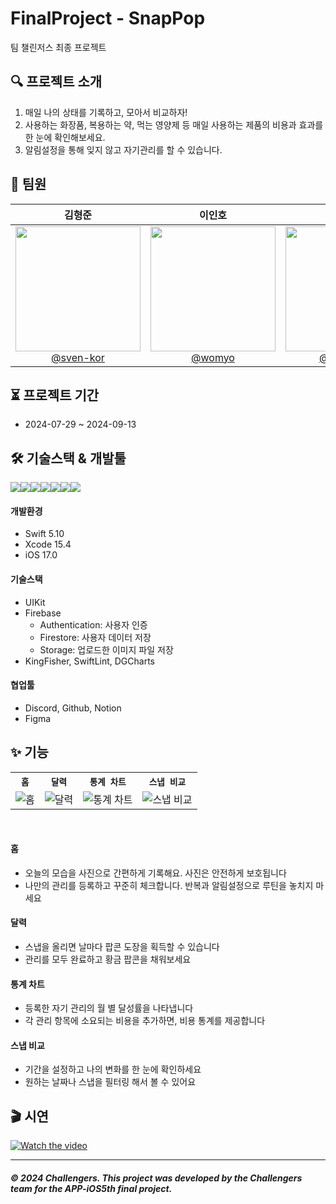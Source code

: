 #  FinalProject - SnapPop
팀 챌린저스 최종 프로젝트

## 🔍 프로젝트 소개 

1. 매일 나의 상태를 기록하고, 모아서 비교하자!
2. 사용하는 화장품, 복용하는 약, 먹는 영양제 등 매일 사용하는 제품의 비용과 효과를 한 눈에 확인해보세요.
3. 알림설정을 통해 잊지 않고 자기관리를 할 수 있습니다.

## 👥 팀원

<div align="center">

| **김형준** | **이인호** | **장예진** | **정종원** | **정희지** |
| :------: |  :------: | :------: | :------: | :------: |
| [<img src="https://avatars.githubusercontent.com/u/164502736?v=4" width=200> <br/> @sven-kor](https://github.com/sven-kor) | [<img src="https://avatars.githubusercontent.com/u/28581796?v=4" width=200> <br/> @womyo](https://github.com/womyo) | [<img src="https://avatars.githubusercontent.com/u/101628142?v=4"  width=200> <br/> @yehjinjang](https://github.com/yehjinjang) | [<img src="https://avatars.githubusercontent.com/u/45623603?v=4"  width=200> <br/> @jjwon2149](https://github.com/jjwon2149) | [<img src="https://avatars.githubusercontent.com/u/51356820?v=4" width=200> <br/> @Jeongheeji](https://github.com/Jeongheeji) |

</div>

## ⏳ 프로젝트 기간

- 2024-07-29 ~ 2024-09-13

## 🛠️ 기술스택 & 개발툴
<img src="https://img.shields.io/badge/swift-F05138?style=for-the-badge&logo=swift&logoColor=white"><img src="https://img.shields.io/badge/xcode-147EFB?style=for-the-badge&logo=xcode&logoColor=white"><img src="https://img.shields.io/badge/discord-5865F2?style=for-the-badge&logo=discord&logoColor=white"><img src="https://img.shields.io/badge/github-181717?style=for-the-badge&logo=github&logoColor=white"><img src="https://img.shields.io/badge/Notion-000000?style=for-the-badge&logo=notion&logoColor=black"><img src="https://img.shields.io/badge/figma-F24E1E?style=for-the-badge&logo=figma&logoColor=white"><img src="https://img.shields.io/badge/firebase-FFCA28?style=for-the-badge&logo=firebase&logoColor=white">

#### 개발환경
- Swift 5.10
- Xcode 15.4
- iOS 17.0

#### 기술스택
- UIKit
- Firebase
  - Authentication: 사용자 인증
  - Firestore: 사용자 데이터 저장
  - Storage: 업로드한 이미지 파일 저장
- KingFisher, SwiftLint, DGCharts

#### 협업툴
- Discord, Github, Notion
- Figma


## ✨ 기능
<table align="center">
  <tr>
    <th><code>홈</code></th>
    <th><code>달력</code></th>
    <th><code>통계 차트</code></th>
    <th><code>스냅 비교</code></th>
  </tr>
  <tr>
    <td><img src="https://github.com/user-attachments/assets/055633a0-dcb3-48f4-89ce-b554fa8bbe67" alt="홈"></td>
    <td><img src="https://github.com/user-attachments/assets/9048d520-4965-433d-aeb8-93f3cf9e52de" alt="달력"></td>
    <td><img src="https://github.com/user-attachments/assets/0508a0a4-53ac-4f0a-8b08-89c6fee613bf" alt="통계 차트"></td>
    <td><img src="https://github.com/user-attachments/assets/cc8c0454-fc2c-4381-b5b2-3faf4d4e2372" alt="스냅 비교"></td>
  </tr>
</table>
<br>

#### 홈
- 오늘의 모습을 사진으로 간편하게 기록해요. 사진은 안전하게 보호됩니다
- 나만의 관리를 등록하고 꾸준히 체크합니다. 반복과 알림설정으로 루틴을 놓치지 마세요

#### 달력
- 스냅을 올리면 날마다 팝콘 도장을 획득할 수 있습니다
- 관리를 모두 완료하고 황금 팝콘을 채워보세요

#### 통계 차트
- 등록한 자기 관리의 월 별 달성률을 나타냅니다
- 각 관리 항목에 소요되는 비용을 추가하면, 비용 통계를 제공합니다

#### 스냅 비교
- 기간을 설정하고 나의 변화를 한 눈에 확인하세요
- 원하는 날짜나 스냅을 필터링 해서 볼 수 있어요


## 🎬 시연

[![Watch the video](https://img.youtube.com/vi/0u_8kLCgKnY/mqdefault.jpg)](https://www.youtube.com/watch?v=0u_8kLCgKnY)

---------
##### © 2024 Challengers. This project was developed by the Challengers team for the APP-iOS5th final project.
